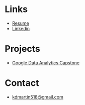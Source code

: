 # Links

- [Resume](https://docs.google.com/document/d/1El2vVYEo1wF1L6a0XiJLExENeYUHnhtzeHNWFl7H-y8/edit?usp=sharing)
- [Linkedin](https://www.linkedin.com/in/kevin-martin-data-analyst/)

# Projects

- [Google Data Analytics Capstone](https://github.com/kdmartin518/Google_Data_Analytics_Capstone)

# Contact

- kdmartin518@gmail.com




<!--
**kdmartin518/kdmartin518** is a ✨ _special_ ✨ repository because its `README.md` (this file) appears on your GitHub profile.

Here are some ideas to get you started:

- 🔭 I’m currently working on ...
- 🌱 I’m currently learning ...
- 👯 I’m looking to collaborate on ...
- 🤔 I’m looking for help with ...
- 💬 Ask me about ...
- 📫 How to reach me: ...
- 😄 Pronouns: ...
- ⚡ Fun fact: ...
-->
